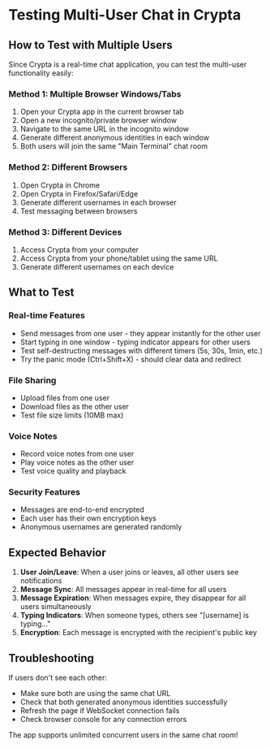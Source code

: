 # Testing Multi-User Chat in Crypta

## How to Test with Multiple Users

Since Crypta is a real-time chat application, you can test the multi-user functionality easily:

### Method 1: Multiple Browser Windows/Tabs
1. Open your Crypta app in the current browser tab
2. Open a new incognito/private browser window
3. Navigate to the same URL in the incognito window
4. Generate different anonymous identities in each window
5. Both users will join the same "Main Terminal" chat room

### Method 2: Different Browsers
1. Open Crypta in Chrome
2. Open Crypta in Firefox/Safari/Edge
3. Generate different usernames in each browser
4. Test messaging between browsers

### Method 3: Different Devices
1. Access Crypta from your computer
2. Access Crypta from your phone/tablet using the same URL
3. Generate different usernames on each device

## What to Test

### Real-time Features
- Send messages from one user - they appear instantly for the other user
- Start typing in one window - typing indicator appears for other users
- Test self-destructing messages with different timers (5s, 30s, 1min, etc.)
- Try the panic mode (Ctrl+Shift+X) - should clear data and redirect

### File Sharing
- Upload files from one user
- Download files as the other user
- Test file size limits (10MB max)

### Voice Notes
- Record voice notes from one user
- Play voice notes as the other user
- Test voice quality and playback

### Security Features
- Messages are end-to-end encrypted
- Each user has their own encryption keys
- Anonymous usernames are generated randomly

## Expected Behavior

1. **User Join/Leave**: When a user joins or leaves, all other users see notifications
2. **Message Sync**: All messages appear in real-time for all users
3. **Message Expiration**: When messages expire, they disappear for all users simultaneously
4. **Typing Indicators**: When someone types, others see "[username] is typing..."
5. **Encryption**: Each message is encrypted with the recipient's public key

## Troubleshooting

If users don't see each other:
- Make sure both are using the same chat URL
- Check that both generated anonymous identities successfully
- Refresh the page if WebSocket connection fails
- Check browser console for any connection errors

The app supports unlimited concurrent users in the same chat room!
